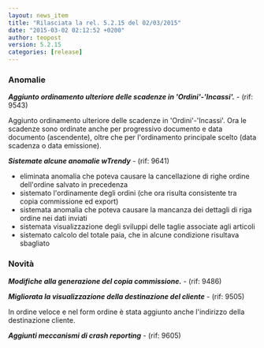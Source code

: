 ```yaml
---
layout: news_item
title: "Rilasciata la rel. 5.2.15 del 02/03/2015"
date: "2015-03-02 02:12:52 +0200"
author: teopost
version: 5.2.15
categories: [release]
---
```


### Anomalie

**_Aggiunto ordinamento ulteriore delle scadenze in 'Ordini'-'Incassi'._** - (rif: 9543)

Aggiunto ordinamento ulteriore delle scadenze in 'Ordini'-'Incassi'.
Ora le scadenze sono ordinate anche per progressivo documento e data documento (ascendente), oltre che per l'ordinamento principale scelto (data scadenza o data emissione).

**_Sistemate alcune anomalie wTrendy_** - (rif: 9641)

- eliminata anomalia che poteva causare la cancellazione di righe ordine dell'ordine salvato in precedenza
- sistemato l'ordinamente degli ordini (che ora risulta consistente tra copia commissione ed export)
- sistemata anomalia che poteva causare la mancanza dei dettagli di riga ordine nei dati inviati
- sistemata visualizzazione degli sviluppi delle taglie associate agli articoli
- sistemato calcolo del totale paia, che in alcune condizione risultava sbagliato

### Novità

**_Modifiche alla generazione del copia commissione._** - (rif: 9486)



**_Migliorata la visualizzazione della destinazione del cliente_** - (rif: 9505)

In ordine veloce e nel form ordine è stata aggiunto anche l'indirizzo della destinazione cliente.

**_Aggiunti meccanismi di crash reporting_** - (rif: 9605)


[history]: /docs/history/#v1-0-0
[Upgrading]: /docs/upgrading/
